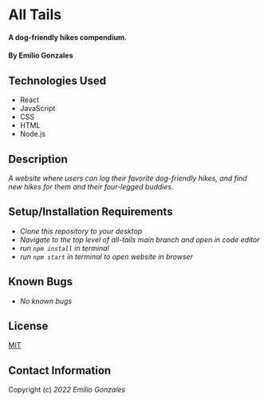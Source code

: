 # All Tails

#### A dog-friendly hikes compendium.

#### By Emilio Gonzales

## Technologies Used

* React
* JavaScript
* CSS
* HTML
* Node.js

## Description
_A website where users can log their favorite dog-friendly hikes, and find new hikes for them and their four-legged buddies._

## Setup/Installation Requirements
* _Clone this repository to your desktop_
* _Navigate to the top level of all-tails main branch and open in code editor_
* _run <code>npm install</code> in terminal_
* _run <code>npm start</code> in terminal to open website in browser_

## Known Bugs
* _No known bugs_

## License
[MIT](https://choosealicense.com/licenses/mit/)

## Contact Information
Copyright (c) _2022_ _Emilio Gonzales_